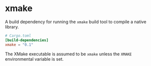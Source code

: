 # xmake

A build dependency for running the `xmake` build tool to compile a native
library.

```toml
# Cargo.toml
[build-dependencies]
xmake = "0.1"
```

The XMake executable is assumed to be `xmake` unless the `XMAKE`
environmental variable is set.
